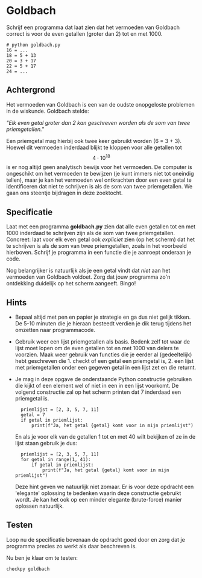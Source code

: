 # Goldbach

Schrijf een programma dat laat zien dat het vermoeden van Goldbach correct is voor de even getallen (groter dan 2) tot en met 1000.

	# python goldbach.py
	16 = ...
	18 = 5 + 13 
	20 = 3 + 17 
	22 = 5 + 17
	24 = ...

## Achtergrond

Het vermoeden van Goldbach is een van de oudste onopgeloste problemen in de wiskunde. Goldbach stelde:

*"Elk even getal groter dan 2 kan geschreven worden als de som van twee priemgetallen."*

Een priemgetal mag hierbij ook twee keer gebruikt worden (6 = 3 + 3). Hoewel dit vermoeden inderdaad blijkt te kloppen voor alle getallen tot $$4\cdot10^{18}$$ is er nog altijd geen analytisch bewijs voor het vermoeden. De computer is ongeschikt om het vermoeden te bewijzen (je kunt immers niet tot oneindig tellen), maar je kan het vermoeden wel ontkrachten door een even getal te identificeren dat niet te schrijven is als de som van twee priemgetallen. We gaan ons steentje bijdragen in deze zoektocht.

## Specificatie

Laat met een programma **goldbach.py** zien dat alle even getallen tot en met 1000 inderdaad te schrijven zijn als de som van twee priemgetallen. Concreet: laat voor elk even getal ook *expliciet* zien (op het scherm) dat het te schrijven is als de som van twee priemgetallen, zoals in het voorbeeld hierboven. Schrijf je programma in een functie die je aanroept onderaan je code.

Nog belangrijker is natuurlijk als je een getal vindt dat *niet* aan het vermoeden van Goldbach voldoet. Zorg dat jouw programma zo'n ontdekking duidelijk op het scherm aangeeft. Bingo!

## Hints

- Bepaal altijd met pen en papier je strategie en ga dus niet gelijk tikken. De 5-10 minuten die je hieraan besteedt verdien je dik terug tijdens het omzetten naar programmacode.

- Gebruik weer een lijst priemgetallen als basis. Bedenk zelf tot waar de lijst moet lopen om de even getallen tot en met 1000 van delers te voorzien. Maak weer gebruik van functies die je eerder al (gedeeltelijk) hebt geschreven die 1. checkt of een getal een priemgetal is, 2. een lijst met priemgetallen onder een gegeven getal in een lijst zet en die returnt.

- Je mag in deze opgave de onderstaande Python constructie gebruiken die kijkt of een element wel of niet in een in een lijst voorkomt. De volgend constructie zal op het scherm printen dat 7 inderdaad een priemgetal is.

		priemlijst = [2, 3, 5, 7, 11]
		getal = 7
		if getal in priemlijst:
		    print(f"Ja, het getal {getal} komt voor in mijn priemlijst")

  En als je voor elk van de getallen 1 tot en met 40 wilt bekijken of ze in de lijst staan gebruik je dus:

		priemlijst = [2, 3, 5, 7, 11]
		for getal in range(1, 41):
		    if getal in priemlijst:
		        print(f"Ja, het getal {getal} komt voor in mijn priemlijst")

  Deze hint geven we natuurlijk niet zomaar. Er is voor deze opdracht een 'elegante' oplossing te bedenken waarin deze 
  constructie gebruikt wordt. Je kan het ook op een minder elegante (brute-force) manier oplossen natuurlijk.

## Testen

Loop nu de specificatie bovenaan de opdracht goed door en zorg dat je programma precies zo werkt als daar beschreven is.

Nu ben je klaar om te testen:

	checkpy goldbach

